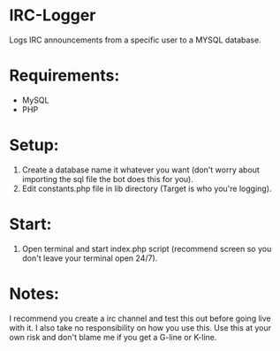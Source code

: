 # IRC-Logger
Logs IRC announcements from a specific user to a MYSQL database.

# Requirements:

* MySQL
* PHP

# Setup:

1.  Create a database name it whatever you want (don't worry about importing the sql file the bot does this for you).
2.  Edit constants.php file in lib directory (Target is who you're logging).

# Start:

1.  Open terminal and start index.php script (recommend screen so you don't leave your terminal open 24/7).

# Notes:

I recommend you create a irc channel and test this out before going live with it.  I also take no responsibility on how you use this.  Use this at your own risk and don't blame me if you get a G-line or K-line.

